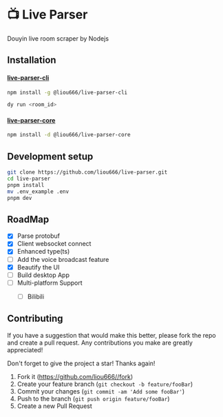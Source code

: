 #  📺 Live Parser 
Douyin live room scraper by Nodejs

<!-- [![NPM Version][npm-image]][npm-url] [![Node Version][node-version]][npm-url] [![Downloads Stats][npm-downloads]][npm-url] -->


## Installation
#### [live-parser-cli](/packages/cli)
```sh
npm install -g @liou666/live-parser-cli

dy run <room_id>
```
#### [live-parser-core](/packages/core)

```sh
npm install -d @liou666/live-parser-core
```

## Development setup

```sh
git clone https://github.com/liou666/live-parser.git
cd live-parser
pnpm install
mv .env_example .env
pnpm dev
```

## RoadMap
- [x] Parse protobuf
- [x] Client websocket connect
- [x] Enhanced type(ts)
- [ ] Add the voice broadcast feature
- [x] Beautify the UI
- [ ] Build desktop App
- [ ] Multi-platform Support
    - [ ] Bilibili


##  Contributing

If you have a suggestion that would make this better, please fork the repo and create a pull request. Any contributions you make are greatly appreciated! 

Don't forget to give the project a star! Thanks again!

1. Fork it (<https://github.com/liou666//fork>)
2. Create your feature branch (`git checkout -b feature/fooBar`)
3. Commit your changes (`git commit -am 'Add some fooBar'`)
4. Push to the branch (`git push origin feature/fooBar`)
5. Create a new Pull Request

<!-- Markdown link & img dfn's -->
[npm-url]: https://www.npmjs.com/package/@liou666/live-parser

[npm-image]: https://img.shields.io/npm/v/@liou666/live-parser.svg


[node-version]: https://img.shields.io/node/v/@liou666/live-parser

[npm-downloads]: https://img.shields.io/npm/dw/@liou666/live-parser

[travis-image]: https://img.shields.io/travis/dbader/node-datadog-metrics/master.svg?style=flat-square
[travis-url]: https://travis-ci.org/dbader/node-datadog-metrics

